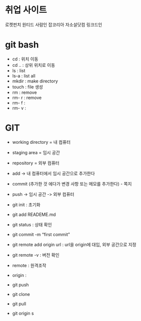 # 취업 사이트

로켓펀치
원티드
사람인
잡코리아
자소설닷컴
링크드인

# git bash

- cd : 위치 이동
- cd .. : 상위 위치로 이동
- ls : list
- ls-a : list all
- mkdir : make directory
- touch : file 생성
- rm : remove
- rm- r : remove
- rm- f :
- rm- v :

# GIT

- working directory = 내 컴퓨터
- staging area = 임시 공간
- repository = 외부 컴퓨터

- add -> 내 컴퓨터에서 임시 공간으로 추가한다
- commit (추가한 것 에다가 변경 사항 또는 메모를 추가한다) - 쪽지
- push -> 임시 공간 -> 외부 컴퓨터

- git init : 초기화
- git add READEME.md
- git status : 상태 확인
- git commit -m “first commit”
- git remote add origin url : url을 origin에 대입, 외부 공간으로 지정
- git remote -v : 버전 확인
- remote : 원격조작
- origin :
- git push
- git clone
- git pull
- git origin
  s
